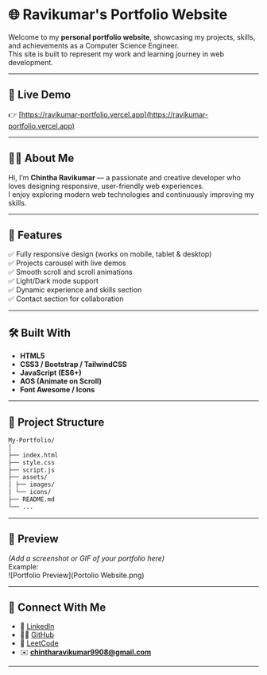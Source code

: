 # 🌐 Ravikumar's Portfolio Website

Welcome to my **personal portfolio website**, showcasing my projects, skills, and achievements as a Computer Science Engineer.  
This site is built to represent my work and learning journey in web development.

---

## 🔗 Live Demo  
👉 [https://ravikumar-portfolio.vercel.app](https://ravikumar-portfolio.vercel.app)

---

## 🧑‍💻 About Me  
Hi, I’m **Chintha Ravikumar** — a passionate and creative developer who loves designing responsive, user-friendly web experiences.  
I enjoy exploring modern web technologies and continuously improving my skills.

---

## 🚀 Features  
✅ Fully responsive design (works on mobile, tablet & desktop)  
✅ Projects carousel with live demos  
✅ Smooth scroll and scroll animations  
✅ Light/Dark mode support  
✅ Dynamic experience and skills section  
✅ Contact section for collaboration  

---

## 🛠️ Built With  
- **HTML5**  
- **CSS3 / Bootstrap / TailwindCSS**  
- **JavaScript (ES6+)**  
- **AOS (Animate on Scroll)**  
- **Font Awesome / Icons**

---

## 📂 Project Structure  

```bash
My-Portfolio/
│
├── index.html
├── style.css
├── script.js
├── assets/
│ ├── images/
│ └── icons/
├── README.md
└── ...
```
---
## 📸 Preview  

*(Add a screenshot or GIF of your portfolio here)*  
Example:  
![Portfolio Preview](Portolio Website.png)

---

## 🤝 Connect With Me  

- 💼 [LinkedIn](https://linkedin.com/in/chinta-ravi-kumar)  
- 🧑‍💻 [GitHub](https://github.com/chinta-ravi-kumar)  
- 💬 [LeetCode](https://leetcode.com/yourusername)  
- ✉️ **chintharavikumar9908@gmail.com**

---